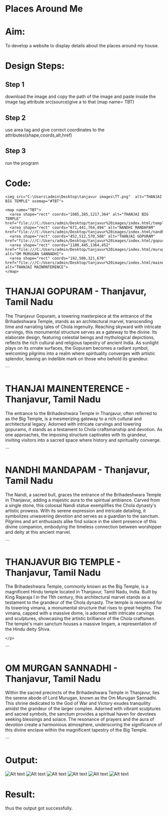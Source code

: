 # Places Around Me
# Aim:
To develop a website to display details about the places around my house.

# Design Steps:
## Step 1
download the image and copy the path of the image and paste inside the image tag attribute src(source)give a to that (map name= TBT)

## Step 2
use area tag and give correct coordinates to the attributes(shape,coords,alt,href)

## Step 3
run the program

# Code:
```
<img src="C:\Users\admin\Desktop\tanjavur images\TT.png"  alt="THANJAI BIG TEMPLE" usemap="#TBT">

<map name="TBT">
  <area shape="rect" coords="1085,285,1217,364" alt="THANJAI BIG TEMPLE" href="file:///C:/Users/admin/Desktop/tanjavur%20images/index.html/temple.html">
  <area shape="rect" coords="671,441,764,494" alt="NANDHI MANDAPAM" href="file:///C:/Users/admin/Desktop/tanjavur%20images/index.html/nandhi.html">
  <area shape="rect" coords="452,512,570,588" alt="THANJAI GOPURAM" href="file:///C:/Users/admin/Desktop/tanjavur%20images/index.html/gopuram.html">
  <area shape="rect" coords="1180,445,1364,452" href="file:///C:/Users/admin/Desktop/tanjavur%20images/index.html/murugan.html" alt="OM MURUGAN SANNADHI">
  <area shape="rect" coords="192,586,321,670" href="file:///C:/Users/admin/Desktop/tanjavur%20images/index.html/mainenterence.html" alt="THANJAI MAINRNTERENCE">
</map>
```
<BODY>
    <h1>
        THANJAI GOPURAM - Thanjavur, Tamil Nadu
    </h1>
    <p>
        The Thanjavur Gopuram, a towering masterpiece at the entrance of the Brihadeshwara Temple, stands as
         an architectural marvel, transcending time and narrating tales of Chola ingenuity. Reaching skyward 
         with intricate carvings, this monumental structure serves as a gateway to the divine. Its elaborate
          design, featuring celestial beings and mythological depictions, reflects the rich cultural and
           religious tapestry of ancient India. As sunlight plays on its ornate surfaces, the Gopuram becomes 
           a radiant symbol, welcoming pilgrims into a realm where spirituality converges with artistic 
           splendor, leaving an indelible mark on those who behold its grandeur.
    </p>
</BODY>
```
<!DOCTYPE html>
<html>
<head>
    <title> </title>
</head>

<BODY>
    <h1>
        THANJAI MAINENTERENCE - Thanjavur, Tamil Nadu
    </h1>
    <p>
        The entrance to the Brihadeshwara Temple in Thanjavur, often referred to as the Big Temple,
         is a mesmerizing gateway to a rich cultural and architectural legacy. 
         Adorned with intricate carvings and towering gopurams, it stands as a testament to Chola 
         craftsmanship and devotion. As one approaches, the imposing structure captivates with its grandeur,
          inviting visitors into a sacred space where history and spirituality converge.
    </p>
</BODY>
```
<!DOCTYPE html>
<html>
<head>
    <title> </title>
</head>

<BODY>
    <h1>
        NANDHI MANDAPAM - Thanjavur, Tamil Nadu
    </h1>
    <p>
        The Nandi, a sacred bull, graces the entrance of the Brihadeshwara Temple in Thanjavur, adding a 
        majestic aura to the spiritual ambiance. Carved from a single stone, this colossal Nandi statue 
        exemplifies the Chola dynasty's artistic prowess. With its serene expression and intricate detailing,
         it symbolizes unwavering devotion and serves as a guardian to the sanctum. Pilgrims and art 
         enthusiasts alike find solace in the silent presence of this divine companion, embodying the timeless
          connection between worshipper and deity at this ancient marvel.
    </p>
</BODY>
```
<!DOCTYPE html>
<html>
<head>
    <title> </title>
</head>

<BODY>
    <h1>
        THANJAVUR BIG TEMPLE - Thanjavur, Tamil Nadu
    </h1>
    <p>
        The Brihadeshwara Temple, commonly known as the Big Temple, is a magnificent Hindu temple located in 
        Thanjavur, Tamil Nadu, India. Built by King Rajaraja I in the 11th century, this architectural marvel 
        stands as a testament to the grandeur of the Chola dynasty.
        The temple is renowned for its towering vimana, a monumental structure that rises to great heights. 
        The vimana, capped with a massive dome, is adorned with intricate carvings and sculptures, showcasing
         the artistic brilliance of the Chola craftsmen. The temple's main sanctum houses a massive lingam, 
         a representation of the Hindu deity Shiva.


    </p>
</BODY>
```
<!DOCTYPE html>
<html>
<head>
    <title> </title>
</head>

<BODY>
    <h1>
        OM MURGAN SANNADHI - Thanjavur, Tamil Nadu
    </h1>
    <p>
        Within the sacred precincts of the Brihadeshwara Temple in Thanjavur, lies the serene abode of 
        Lord Murugan, known as the Om Murugan Sannadhi. This shrine dedicated to the God of War and Victory
         exudes tranquility amidst the grandeur of the larger complex. Adorned with vibrant sculptures and 
         sacred symbols, the sanctum provides a spiritual haven for devotees seeking blessings and solace.
          The resonance of prayers and the aura of devotion create a harmonious atmosphere, underscoring the
           significance of this divine enclave within the magnificent tapestry of the Big Temple.
    </p>
</BODY>
```


# Output:
![Alt text](tanjavur.jpg)
![Alt text](<WhatsApp Image 2023-11-23 at 09.47.23_df1da529.jpg>)
![Alt text](iii.jpg)
![Alt text](<WhatsApp Image 2023-11-23 at 09.46.31_2f699ca6.jpg>)
![Alt text](<WhatsApp Image 2023-11-23 at 09.46.50_03ccb448.jpg>)
![Alt text](<WhatsApp Image 2023-11-23 at 09.46.11_07e09546.jpg>)
# Result:
thus the output got successfully.
